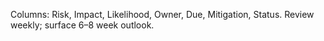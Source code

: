 Columns: Risk, Impact, Likelihood, Owner, Due, Mitigation, Status.
Review weekly; surface 6–8 week outlook.


